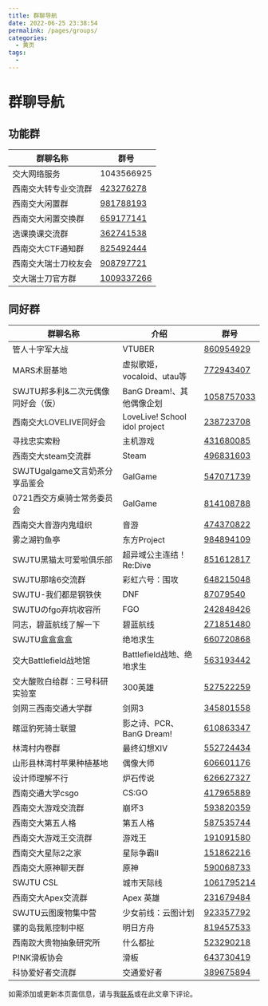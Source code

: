 ```yaml
---
title: 群聊导航
date: 2022-06-25 23:38:54
permalink: /pages/groups/
categories:
  - 黄页
tags:
  - 
---
```


<!-- markdownlint-disable MD025 MD033 -->

# 群聊导航

## 功能群

**群聊名称** | **群号**
---|---
交大网络服务 | 1043566925
西南交大转专业交流群 | [423276278](https://jq.qq.com/?_wv=1027&k=y6D30xLY)
西南交大闲置群 | [981788193](https://jq.qq.com/?_wv=1027&k=6Q1ORBL2)
西南交大闲置交换群 | [659177141](https://jq.qq.com/?_wv=1027&k=kGlUpnhm)
选课换课交流群 | [362741538](https://jq.qq.com/?_wv=1027&k=fVhQHJDg)
西南交大CTF通知群 | [825492444](https://jq.qq.com/?_wv=1027&k=cmt66ggu)
西南交大瑞士刀校友会 | [908797721](https://jq.qq.com/?_wv=1027&k=ALivTqUF)
交大瑞士刀官方群 | [1009337266](https://jq.qq.com/?_wv=1027&k=iNIQjRuX)

## 同好群

**群聊名称** | **介绍** | **群号**
---|---|---
管人十字军大战 | VTUBER | [860954929](https://jq.qq.com/?_wv=1027&k=sci7Bxaz)
MARS术厨基地 | 虚拟歌姬，vocaloid、utau等 | [772943407](https://jq.qq.com/?_wv=1027&k=ahqYEbIi)
SWJTU邦多利&二次元偶像同好会（仮） | BanG Dream!、其他偶像企划 | [1058757033](https://jq.qq.com/?_wv=1027&k=F4BgO2Zj)
西南交大LOVELIVE同好会 | LoveLive! School idol project | [238723708](https://jq.qq.com/?_wv=1027&k=pwhAmllw)
寻找忠实索粉 | 主机游戏 | [431680085](https://jq.qq.com/?_wv=1027&k=kaFOX1ff)
西南交大steam交流群 | Steam | [496831603](https://jq.qq.com/?_wv=1027&k=RvNYlB1R)
SWJTUgalgame文言奶茶分享品鉴会 | GalGame | [547071739](https://jq.qq.com/?_wv=1027&k=f64iFAOd)
0721西交方桌骑士常务委员会 | GalGame | [814108788](https://jq.qq.com/?_wv=1027&k=qKEUXQce)
西南交大音游内鬼组织 | 音游 | [474370822](https://jq.qq.com/?_wv=1027&k=4JxdOKMm)
雾之湖钓鱼亭 | 东方Project | [984894109](https://jq.qq.com/?_wv=1027&k=PiMtV280)
SWJTU黑猫太可爱啦俱乐部 | 超异域公主连结！Re:Dive | [851612817](https://jq.qq.com/?_wv=1027&k=ntHXNnOD)
SWJTU那啥6交流群 | 彩虹六号：围攻 | [648215048](https://jq.qq.com/?_wv=1027&k=VeJTl0wt)
SWJTU-我们都是钢铁侠 | DNF | [87079540](https://jq.qq.com/?_wv=1027&k=UwZmNtlv)
SWJTUのfgo弃坑收容所 | FGO | [242848426](https://jq.qq.com/?_wv=1027&k=MMWuA1lb)
同志，碧蓝航线了解一下 | 碧蓝航线 | [271851480](https://jq.qq.com/?_wv=1027&k=xQ6O4niX)
SWJTU盒盒盒盒 | 绝地求生 | [660720868](https://jq.qq.com/?_wv=1027&k=FNdw6N04)
交大Battlefield战地馆 | Battlefield战地、绝地求生 | [563193442](https://jq.qq.com/?_wv=1027&k=ym8J1PpE)
交大酸败白给群：三号科研实验室 | 300英雄 | [527522259](https://jq.qq.com/?_wv=1027&k=iIuPmTuj)
剑网三西南交通大学群 | 剑网3 | [345801558](https://jq.qq.com/?_wv=1027&k=Fw37fiQv)
瞎逗豹死骑士联盟 | 影之诗、PCR、BanG Dream! | [610863347](https://jq.qq.com/?_wv=1027&k=YT3BbKcf)
林湾村内卷群 | 最终幻想XIV | [552724434](https://jq.qq.com/?_wv=1027&k=afqo9nfQ)
山形县林湾村苹果种植基地 | 偶像大师 | [606601176](https://jq.qq.com/?_wv=1027&k=MKHHSYIf)
设计师理解不行 | 炉石传说 | [626627327](https://jq.qq.com/?_wv=1027&k=GhUQeJsJ)
西南交通大学csgo | CS:GO | [417965889](https://jq.qq.com/?_wv=1027&k=mEKctAvW)
西南交大游戏交流群 | 崩坏3 | [593820359](https://jq.qq.com/?_wv=1027&k=XA6msWL7)
西南交大第五人格 | 第五人格 | [587535744](https://jq.qq.com/?_wv=1027&k=BP3Kaktz)
西南交大游戏王交流群 | 游戏王 | [191091580](https://jq.qq.com/?_wv=1027&k=JT2yYd3X)
西南交大星际2之家 | 星际争霸II | [151862216](https://jq.qq.com/?_wv=1027&k=KcSLS1yo)
西南交大原神聊天群 | 原神 | [590068733](https://jq.qq.com/?_wv=1027&k=80lP21of)
SWJTU CSL | 城市天际线 | [1061795214](https://jq.qq.com/?_wv=1027&k=Cz7KiMGP)
西南交大Apex交流群 | Apex 英雄 | [231679484](https://jq.qq.com/?_wv=1027&k=ddBUbjcF)
SWJTU云图废物集中营 | 少女前线：云图计划 | [923357792](https://jq.qq.com/?_wv=1027&k=vwyE3nOa)
骡的岛我氪控制中枢 | 明日方舟 | [819457533](https://jq.qq.com/?_wv=1027&k=51p20QMQ)
西南跤大贵物抽象研究所 | 什么都扯 | [523290218](https://jq.qq.com/?_wv=1027&k=7FfpHO83)
P!NK滑板协会 | 滑板 | [643730419](https://jq.qq.com/?_wv=1027&k=X7f8lJ1F)
科协爱好者交流群 | 交通爱好者 | [389675894](https://jq.qq.com/?_wv=1027&k=FVKiZDAq)

如需添加或更新本页面信息，请与我[联系](/about/#联系)或在此文章下评论。
